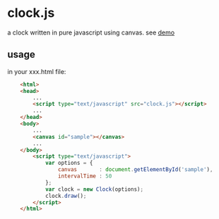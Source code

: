 # clock.js

a clock written in pure javascript using canvas. see [demo](http://leungwensen.github.io/clock.js)

## usage

in your xxx.html file:
```html
    <html>
    <head>
        ...
        <script type="text/javascript" src="clock.js"></script>
        ...
    </head>
    <body>
        ...
        <canvas id="sample"></canvas>
        ...
    </body>
        <script type="text/javascript">
            var options = {
                canvas       : document.getElementById('sample'),
                intervalTime : 50
            };
            var clock = new Clock(options);
            clock.draw();
        </script>
    </html>
```

